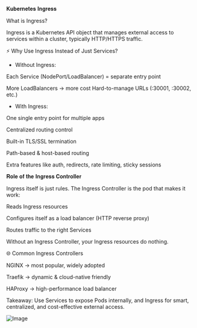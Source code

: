 𝐊𝐮𝐛𝐞𝐫𝐧𝐞𝐭𝐞𝐬 𝐈𝐧𝐠𝐫𝐞𝐬𝐬 

 What is Ingress?

Ingress is a Kubernetes API object that manages external access to services within a cluster, typically HTTP/HTTPS traffic.

⚡ Why Use Ingress Instead of Just Services?

- Without Ingress:

Each Service (NodePort/LoadBalancer) = separate entry point

More LoadBalancers → more cost
Hard-to-manage URLs (:30001, :30002, etc.)

- With Ingress:

One single entry point for multiple apps

Centralized routing control

Built-in TLS/SSL termination

Path-based & host-based routing

Extra features like auth, redirects, rate limiting, sticky sessions

 𝐑𝐨𝐥𝐞 𝐨𝐟 𝐭𝐡𝐞 𝐈𝐧𝐠𝐫𝐞𝐬𝐬 𝐂𝐨𝐧𝐭𝐫𝐨𝐥𝐥𝐞𝐫

 Ingress itself is just rules. The Ingress Controller is the pod that makes it work:

Reads Ingress resources

Configures itself as a load balancer (HTTP reverse proxy)

Routes traffic to the right Services

 Without an Ingress Controller, your Ingress resources do nothing.

🌐 Common Ingress Controllers

NGINX → most popular, widely adopted

Traefik → dynamic & cloud-native friendly

HAProxy → high-performance load balancer

Takeaway: Use Services to expose Pods internally, and Ingress for smart, centralized, and cost-effective external access.

![Image](https://github.com/user-attachments/assets/1c08ad06-c0b1-4ba1-a100-141afd9f7dfc)
